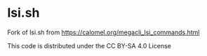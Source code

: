 # lsi.sh
Fork of lsi.sh from https://calomel.org/megacli_lsi_commands.html

This code is distributed under the CC BY-SA 4.0 License
